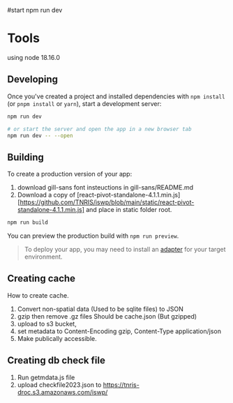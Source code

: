 #start
npm run dev

# Tools
using node 18.16.0

## Developing
Once you've created a project and installed dependencies with `npm install` (or `pnpm install` or `yarn`), start a development server:

```bash
npm run dev

# or start the server and open the app in a new browser tab
npm run dev -- --open
```

## Building

To create a production version of your app:
1. download gill-sans font insteuctions in gill-sans/README.md
2. Download a copy of [react-pivot-standalone-4.1.1.min.js][https://github.com/TNRIS/iswp/blob/main/static/react-pivot-standalone-4.1.1.min.js] and place in static folder root.
```bash
npm run build
```

You can preview the production build with `npm run preview`.

> To deploy your app, you may need to install an [adapter](https://kit.svelte.dev/docs/adapters) for your target environment.


## Creating cache
How to create cache.
1. Convert non-spatial data (Used to be sqlite files) to JSON
2. gzip then remove .gz files Should be cache.json (But gzipped)
3. upload to s3 bucket, 
4. set metadata to Content-Encoding	gzip, Content-Type application/json
5. Make publically accessible.

## Creating db check file
1. Run getmdata.js file
2. upload checkfile2023.json to https://tnris-droc.s3.amazonaws.com/iswp/